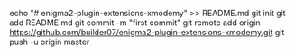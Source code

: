 echo "# enigma2-plugin-extensions-xmodemy" >> README.md
git init
git add README.md
git commit -m "first commit"
git remote add origin https://github.com/builder07/enigma2-plugin-extensions-xmodemy.git
git push -u origin master
